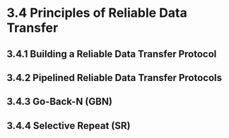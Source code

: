 # 3.4 Principles of Reliable Data Transfer

## 3.4.1 Building a Reliable Data Transfer Protocol


## 3.4.2 Pipelined Reliable Data Transfer Protocols


## 3.4.3 Go-Back-N (GBN)


## 3.4.4 Selective Repeat (SR) 